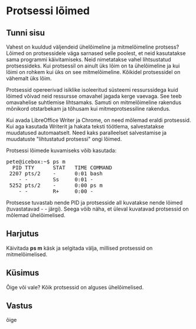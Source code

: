﻿# Protsessi lõimed

## Tunni sisu

Vahest on kuuldud väljendeid ühelõimeline ja mitmelõimeline protsess? Lõimed on protsessidele väga sarnased selle poolest, et neid kasutatakse sama programmi käivitamiseks. Neid nimetatakse vahel lihtsustatud protsessideks. Kui protsessil on ainult üks lõim on ta ühelõimeline ja kui lõimi on rohkem kui üks on see mitmelõimeline. Kõikidel protsessidel on vähemalt üks lõim.

Protsessid opereerivad isiklike isoleeritud süsteemi ressurssidega kuid lõimed võivad neid ressursse omavahel jagada kerge vaevaga. See teeb omavahelise suhtlemise lihtsamaks. Samuti on mitmelõimeline rakendus mõnikord otstarbekam ja tõhusam kui mitmeprotsessiline rakendus.

Kui avada LibreOffice Writer ja Chrome, on need mõlemad eraldi protsessid. Kui aga kasutada Writerit ja hakata teksti töötlema, salvestatakse muudatused automaatselt. Need kaks paralleelset salvestamise ja muudatuste "lihtustatud protsessi" ongi lõimed.

Protsessi lõimede kuvamiseks võib kasutada:

<pre>
pete@icebox:~$ ps m
  PID TTY      STAT   TIME COMMAND
 2207 pts/2    -      0:01 bash
    - -        Ss     0:01 -
 5252 pts/2    -      0:00 ps m
    - -        R+     0:00 -
</pre>

Protsesse tuvastab nende PID ja protsesside all kuvatakse nende lõimed (tuvastatavad  - - järgi). Seega võib näha, et üleval kuvatavad protsessid on mõlemad ühelõimelised.

## Harjutus

Käivitada <b>ps m</b> käsk ja selgitada välja, millised protsessid on mitmelõimelised.

## Küsimus

Õige või vale? Kõik protsessid on alguses ühelõimelised.

## Vastus

õige
